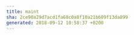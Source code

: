```yaml
---
title: maint
sha: 2ce90a29d7acd1fa68c0a8f10a21b609f13da899
generated: 2018-09-12 10:58:37 +0200
---
```

